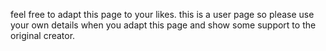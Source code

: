 feel free to adapt this page to your likes.
this is a user page so please use your own details when you adapt this page and show some support to the original creator.
